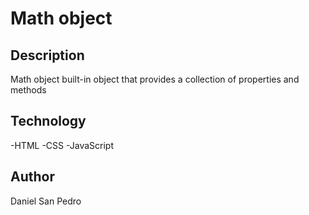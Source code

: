 # Math object

## Description

Math object built-in object that provides a collection of properties and methods

## Technology

-HTML
-CSS
-JavaScript

## Author

Daniel San Pedro
